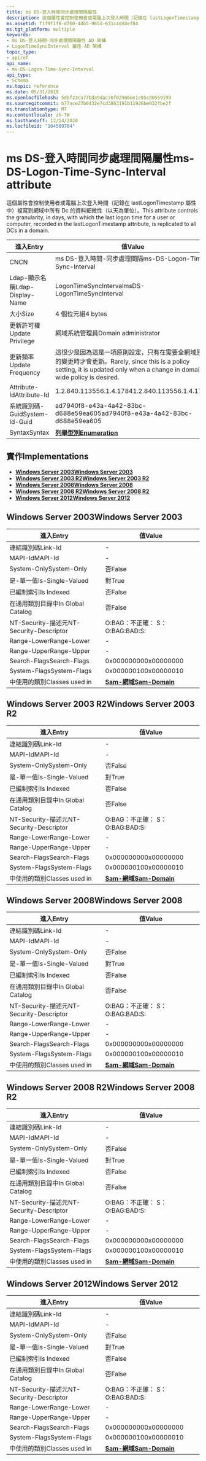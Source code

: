 ```yaml
---
title: ms DS-登入時間同步處理間隔屬性
description: 這個屬性會控制使用者或電腦上次登入時間（記錄在 lastLogonTimestamp 屬性中）複寫到網域中所有 Dc 的資料細微性（以天為單位）。
ms.assetid: f1f9f1f8-df60-44b5-965d-631c4dd4ef84
ms.tgt_platform: multiple
keywords:
- ms DS-登入時間-同步處理間隔屬性 AD 架構
- LogonTimeSyncInterval 屬性 AD 架構
topic_type:
- apiref
api_name:
- ms-DS-Logon-Time-Sync-Interval
api_type:
- Schema
ms.topic: reference
ms.date: 05/31/2018
ms.openlocfilehash: 5dbf23ca77bda9dac76f02986be1c05c80559199
ms.sourcegitcommit: b77ace27b0432e7cd3863191b11926be032fbe2f
ms.translationtype: MT
ms.contentlocale: zh-TW
ms.lasthandoff: 12/14/2020
ms.locfileid: "104509704"
---
```

# <a name="ms-ds-logon-time-sync-interval-attribute"></a><span data-ttu-id="8b77b-105">ms DS-登入時間同步處理間隔屬性</span><span class="sxs-lookup"><span data-stu-id="8b77b-105">ms-DS-Logon-Time-Sync-Interval attribute</span></span>

<span data-ttu-id="8b77b-106">這個屬性會控制使用者或電腦上次登入時間（記錄在 lastLogonTimestamp 屬性中）複寫到網域中所有 Dc 的資料細微性（以天為單位）。</span><span class="sxs-lookup"><span data-stu-id="8b77b-106">This attribute controls the granularity, in days, with which the last logon time for a user or computer, recorded in the lastLogonTimestamp attribute, is replicated to all DCs in a domain.</span></span>



| <span data-ttu-id="8b77b-107">進入</span><span class="sxs-lookup"><span data-stu-id="8b77b-107">Entry</span></span> | <span data-ttu-id="8b77b-108">值</span><span class="sxs-lookup"><span data-stu-id="8b77b-108">Value</span></span> |
|-------------------|------------------------------------------------------------------------------------------------------------|
| <span data-ttu-id="8b77b-109">CN</span><span class="sxs-lookup"><span data-stu-id="8b77b-109">CN</span></span>                | <span data-ttu-id="8b77b-110">ms DS-登入時間-同步處理間隔</span><span class="sxs-lookup"><span data-stu-id="8b77b-110">ms-DS-Logon-Time-Sync-Interval</span></span>                                                                             |
| <span data-ttu-id="8b77b-111">Ldap-顯示名稱</span><span class="sxs-lookup"><span data-stu-id="8b77b-111">Ldap-Display-Name</span></span> | <span data-ttu-id="8b77b-112">LogonTimeSyncInterval</span><span class="sxs-lookup"><span data-stu-id="8b77b-112">msDS-LogonTimeSyncInterval</span></span>                                                                                 |
| <span data-ttu-id="8b77b-113">大小</span><span class="sxs-lookup"><span data-stu-id="8b77b-113">Size</span></span>              | <span data-ttu-id="8b77b-114">4 個位元組</span><span class="sxs-lookup"><span data-stu-id="8b77b-114">4 bytes</span></span>                                                                                                    |
| <span data-ttu-id="8b77b-115">更新許可權</span><span class="sxs-lookup"><span data-stu-id="8b77b-115">Update Privilege</span></span>  | <span data-ttu-id="8b77b-116">網域系統管理員</span><span class="sxs-lookup"><span data-stu-id="8b77b-116">Domain administrator</span></span>                                                                                       |
| <span data-ttu-id="8b77b-117">更新頻率</span><span class="sxs-lookup"><span data-stu-id="8b77b-117">Update Frequency</span></span>  | <span data-ttu-id="8b77b-118">這很少是因為這是一項原則設定，只有在需要全網域原則的變更時才會更新。</span><span class="sxs-lookup"><span data-stu-id="8b77b-118">Rarely, since this is a policy setting, it is updated only when a change in domain-wide policy is desired.</span></span> |
| <span data-ttu-id="8b77b-119">Attribute-Id</span><span class="sxs-lookup"><span data-stu-id="8b77b-119">Attribute-Id</span></span>      | <span data-ttu-id="8b77b-120">1.2.840.113556.1.4.1784</span><span class="sxs-lookup"><span data-stu-id="8b77b-120">1.2.840.113556.1.4.1784</span></span>                                                                                    |
| <span data-ttu-id="8b77b-121">系統識別碼-Guid</span><span class="sxs-lookup"><span data-stu-id="8b77b-121">System-Id-Guid</span></span>    | <span data-ttu-id="8b77b-122">ad7940f8-e43a-4a42-83bc-d688e59ea605</span><span class="sxs-lookup"><span data-stu-id="8b77b-122">ad7940f8-e43a-4a42-83bc-d688e59ea605</span></span>                                                                       |
| <span data-ttu-id="8b77b-123">Syntax</span><span class="sxs-lookup"><span data-stu-id="8b77b-123">Syntax</span></span>            | [<span data-ttu-id="8b77b-124">**列舉型別**</span><span class="sxs-lookup"><span data-stu-id="8b77b-124">**Enumeration**</span></span>](s-enumeration.md)                                                                       |



## <a name="implementations"></a><span data-ttu-id="8b77b-125">實作</span><span class="sxs-lookup"><span data-stu-id="8b77b-125">Implementations</span></span>

-   [<span data-ttu-id="8b77b-126">**Windows Server 2003**</span><span class="sxs-lookup"><span data-stu-id="8b77b-126">**Windows Server 2003**</span></span>](#windows-server-2003)
-   [<span data-ttu-id="8b77b-127">**Windows Server 2003 R2**</span><span class="sxs-lookup"><span data-stu-id="8b77b-127">**Windows Server 2003 R2**</span></span>](#windows-server-2003-r2)
-   [<span data-ttu-id="8b77b-128">**Windows Server 2008**</span><span class="sxs-lookup"><span data-stu-id="8b77b-128">**Windows Server 2008**</span></span>](#windows-server-2008)
-   [<span data-ttu-id="8b77b-129">**Windows Server 2008 R2**</span><span class="sxs-lookup"><span data-stu-id="8b77b-129">**Windows Server 2008 R2**</span></span>](#windows-server-2008-r2)
-   [<span data-ttu-id="8b77b-130">**Windows Server 2012**</span><span class="sxs-lookup"><span data-stu-id="8b77b-130">**Windows Server 2012**</span></span>](#windows-server-2012)

## <a name="windows-server-2003"></a><span data-ttu-id="8b77b-131">Windows Server 2003</span><span class="sxs-lookup"><span data-stu-id="8b77b-131">Windows Server 2003</span></span>



| <span data-ttu-id="8b77b-132">進入</span><span class="sxs-lookup"><span data-stu-id="8b77b-132">Entry</span></span> | <span data-ttu-id="8b77b-133">值</span><span class="sxs-lookup"><span data-stu-id="8b77b-133">Value</span></span> |
|------------------------|----------------------------------------------|
| <span data-ttu-id="8b77b-134">連結識別碼</span><span class="sxs-lookup"><span data-stu-id="8b77b-134">Link-Id</span></span>                | \-                                           |
| <span data-ttu-id="8b77b-135">MAPI-Id</span><span class="sxs-lookup"><span data-stu-id="8b77b-135">MAPI-Id</span></span>                | \-                                           |
| <span data-ttu-id="8b77b-136">System-Only</span><span class="sxs-lookup"><span data-stu-id="8b77b-136">System-Only</span></span>            | <span data-ttu-id="8b77b-137">否</span><span class="sxs-lookup"><span data-stu-id="8b77b-137">False</span></span>                                        |
| <span data-ttu-id="8b77b-138">是-單一值</span><span class="sxs-lookup"><span data-stu-id="8b77b-138">Is-Single-Valued</span></span>       | <span data-ttu-id="8b77b-139">對</span><span class="sxs-lookup"><span data-stu-id="8b77b-139">True</span></span>                                         |
| <span data-ttu-id="8b77b-140">已編制索引</span><span class="sxs-lookup"><span data-stu-id="8b77b-140">Is Indexed</span></span>             | <span data-ttu-id="8b77b-141">否</span><span class="sxs-lookup"><span data-stu-id="8b77b-141">False</span></span>                                        |
| <span data-ttu-id="8b77b-142">在通用類別目錄中</span><span class="sxs-lookup"><span data-stu-id="8b77b-142">In Global Catalog</span></span>      | <span data-ttu-id="8b77b-143">否</span><span class="sxs-lookup"><span data-stu-id="8b77b-143">False</span></span>                                        |
| <span data-ttu-id="8b77b-144">NT-Security-描述元</span><span class="sxs-lookup"><span data-stu-id="8b77b-144">NT-Security-Descriptor</span></span> | <span data-ttu-id="8b77b-145">O:BAG：不正確： S：</span><span class="sxs-lookup"><span data-stu-id="8b77b-145">O:BAG:BAD:S:</span></span>                                 |
| <span data-ttu-id="8b77b-146">Range-Lower</span><span class="sxs-lookup"><span data-stu-id="8b77b-146">Range-Lower</span></span>            | \-                                           |
| <span data-ttu-id="8b77b-147">Range-Upper</span><span class="sxs-lookup"><span data-stu-id="8b77b-147">Range-Upper</span></span>            | \-                                           |
| <span data-ttu-id="8b77b-148">Search-Flags</span><span class="sxs-lookup"><span data-stu-id="8b77b-148">Search-Flags</span></span>           | <span data-ttu-id="8b77b-149">0x00000000</span><span class="sxs-lookup"><span data-stu-id="8b77b-149">0x00000000</span></span>                                   |
| <span data-ttu-id="8b77b-150">System-Flags</span><span class="sxs-lookup"><span data-stu-id="8b77b-150">System-Flags</span></span>           | <span data-ttu-id="8b77b-151">0x00000010</span><span class="sxs-lookup"><span data-stu-id="8b77b-151">0x00000010</span></span>                                   |
| <span data-ttu-id="8b77b-152">中使用的類別</span><span class="sxs-lookup"><span data-stu-id="8b77b-152">Classes used in</span></span>        | [<span data-ttu-id="8b77b-153">**Sam-網域**</span><span class="sxs-lookup"><span data-stu-id="8b77b-153">**Sam-Domain**</span></span>](c-samdomain.md)<br/> |



## <a name="windows-server-2003-r2"></a><span data-ttu-id="8b77b-154">Windows Server 2003 R2</span><span class="sxs-lookup"><span data-stu-id="8b77b-154">Windows Server 2003 R2</span></span>



| <span data-ttu-id="8b77b-155">進入</span><span class="sxs-lookup"><span data-stu-id="8b77b-155">Entry</span></span> | <span data-ttu-id="8b77b-156">值</span><span class="sxs-lookup"><span data-stu-id="8b77b-156">Value</span></span> |
|------------------------|----------------------------------------------|
| <span data-ttu-id="8b77b-157">連結識別碼</span><span class="sxs-lookup"><span data-stu-id="8b77b-157">Link-Id</span></span>                | \-                                           |
| <span data-ttu-id="8b77b-158">MAPI-Id</span><span class="sxs-lookup"><span data-stu-id="8b77b-158">MAPI-Id</span></span>                | \-                                           |
| <span data-ttu-id="8b77b-159">System-Only</span><span class="sxs-lookup"><span data-stu-id="8b77b-159">System-Only</span></span>            | <span data-ttu-id="8b77b-160">否</span><span class="sxs-lookup"><span data-stu-id="8b77b-160">False</span></span>                                        |
| <span data-ttu-id="8b77b-161">是-單一值</span><span class="sxs-lookup"><span data-stu-id="8b77b-161">Is-Single-Valued</span></span>       | <span data-ttu-id="8b77b-162">對</span><span class="sxs-lookup"><span data-stu-id="8b77b-162">True</span></span>                                         |
| <span data-ttu-id="8b77b-163">已編制索引</span><span class="sxs-lookup"><span data-stu-id="8b77b-163">Is Indexed</span></span>             | <span data-ttu-id="8b77b-164">否</span><span class="sxs-lookup"><span data-stu-id="8b77b-164">False</span></span>                                        |
| <span data-ttu-id="8b77b-165">在通用類別目錄中</span><span class="sxs-lookup"><span data-stu-id="8b77b-165">In Global Catalog</span></span>      | <span data-ttu-id="8b77b-166">否</span><span class="sxs-lookup"><span data-stu-id="8b77b-166">False</span></span>                                        |
| <span data-ttu-id="8b77b-167">NT-Security-描述元</span><span class="sxs-lookup"><span data-stu-id="8b77b-167">NT-Security-Descriptor</span></span> | <span data-ttu-id="8b77b-168">O:BAG：不正確： S：</span><span class="sxs-lookup"><span data-stu-id="8b77b-168">O:BAG:BAD:S:</span></span>                                 |
| <span data-ttu-id="8b77b-169">Range-Lower</span><span class="sxs-lookup"><span data-stu-id="8b77b-169">Range-Lower</span></span>            | \-                                           |
| <span data-ttu-id="8b77b-170">Range-Upper</span><span class="sxs-lookup"><span data-stu-id="8b77b-170">Range-Upper</span></span>            | \-                                           |
| <span data-ttu-id="8b77b-171">Search-Flags</span><span class="sxs-lookup"><span data-stu-id="8b77b-171">Search-Flags</span></span>           | <span data-ttu-id="8b77b-172">0x00000000</span><span class="sxs-lookup"><span data-stu-id="8b77b-172">0x00000000</span></span>                                   |
| <span data-ttu-id="8b77b-173">System-Flags</span><span class="sxs-lookup"><span data-stu-id="8b77b-173">System-Flags</span></span>           | <span data-ttu-id="8b77b-174">0x00000010</span><span class="sxs-lookup"><span data-stu-id="8b77b-174">0x00000010</span></span>                                   |
| <span data-ttu-id="8b77b-175">中使用的類別</span><span class="sxs-lookup"><span data-stu-id="8b77b-175">Classes used in</span></span>        | [<span data-ttu-id="8b77b-176">**Sam-網域**</span><span class="sxs-lookup"><span data-stu-id="8b77b-176">**Sam-Domain**</span></span>](c-samdomain.md)<br/> |



## <a name="windows-server-2008"></a><span data-ttu-id="8b77b-177">Windows Server 2008</span><span class="sxs-lookup"><span data-stu-id="8b77b-177">Windows Server 2008</span></span>



| <span data-ttu-id="8b77b-178">進入</span><span class="sxs-lookup"><span data-stu-id="8b77b-178">Entry</span></span> | <span data-ttu-id="8b77b-179">值</span><span class="sxs-lookup"><span data-stu-id="8b77b-179">Value</span></span> |
|------------------------|----------------------------------------------|
| <span data-ttu-id="8b77b-180">連結識別碼</span><span class="sxs-lookup"><span data-stu-id="8b77b-180">Link-Id</span></span>                | \-                                           |
| <span data-ttu-id="8b77b-181">MAPI-Id</span><span class="sxs-lookup"><span data-stu-id="8b77b-181">MAPI-Id</span></span>                | \-                                           |
| <span data-ttu-id="8b77b-182">System-Only</span><span class="sxs-lookup"><span data-stu-id="8b77b-182">System-Only</span></span>            | <span data-ttu-id="8b77b-183">否</span><span class="sxs-lookup"><span data-stu-id="8b77b-183">False</span></span>                                        |
| <span data-ttu-id="8b77b-184">是-單一值</span><span class="sxs-lookup"><span data-stu-id="8b77b-184">Is-Single-Valued</span></span>       | <span data-ttu-id="8b77b-185">對</span><span class="sxs-lookup"><span data-stu-id="8b77b-185">True</span></span>                                         |
| <span data-ttu-id="8b77b-186">已編制索引</span><span class="sxs-lookup"><span data-stu-id="8b77b-186">Is Indexed</span></span>             | <span data-ttu-id="8b77b-187">否</span><span class="sxs-lookup"><span data-stu-id="8b77b-187">False</span></span>                                        |
| <span data-ttu-id="8b77b-188">在通用類別目錄中</span><span class="sxs-lookup"><span data-stu-id="8b77b-188">In Global Catalog</span></span>      | <span data-ttu-id="8b77b-189">否</span><span class="sxs-lookup"><span data-stu-id="8b77b-189">False</span></span>                                        |
| <span data-ttu-id="8b77b-190">NT-Security-描述元</span><span class="sxs-lookup"><span data-stu-id="8b77b-190">NT-Security-Descriptor</span></span> | <span data-ttu-id="8b77b-191">O:BAG：不正確： S：</span><span class="sxs-lookup"><span data-stu-id="8b77b-191">O:BAG:BAD:S:</span></span>                                 |
| <span data-ttu-id="8b77b-192">Range-Lower</span><span class="sxs-lookup"><span data-stu-id="8b77b-192">Range-Lower</span></span>            | \-                                           |
| <span data-ttu-id="8b77b-193">Range-Upper</span><span class="sxs-lookup"><span data-stu-id="8b77b-193">Range-Upper</span></span>            | \-                                           |
| <span data-ttu-id="8b77b-194">Search-Flags</span><span class="sxs-lookup"><span data-stu-id="8b77b-194">Search-Flags</span></span>           | <span data-ttu-id="8b77b-195">0x00000000</span><span class="sxs-lookup"><span data-stu-id="8b77b-195">0x00000000</span></span>                                   |
| <span data-ttu-id="8b77b-196">System-Flags</span><span class="sxs-lookup"><span data-stu-id="8b77b-196">System-Flags</span></span>           | <span data-ttu-id="8b77b-197">0x00000010</span><span class="sxs-lookup"><span data-stu-id="8b77b-197">0x00000010</span></span>                                   |
| <span data-ttu-id="8b77b-198">中使用的類別</span><span class="sxs-lookup"><span data-stu-id="8b77b-198">Classes used in</span></span>        | [<span data-ttu-id="8b77b-199">**Sam-網域**</span><span class="sxs-lookup"><span data-stu-id="8b77b-199">**Sam-Domain**</span></span>](c-samdomain.md)<br/> |



## <a name="windows-server-2008-r2"></a><span data-ttu-id="8b77b-200">Windows Server 2008 R2</span><span class="sxs-lookup"><span data-stu-id="8b77b-200">Windows Server 2008 R2</span></span>



| <span data-ttu-id="8b77b-201">進入</span><span class="sxs-lookup"><span data-stu-id="8b77b-201">Entry</span></span> | <span data-ttu-id="8b77b-202">值</span><span class="sxs-lookup"><span data-stu-id="8b77b-202">Value</span></span> |
|------------------------|----------------------------------------------|
| <span data-ttu-id="8b77b-203">連結識別碼</span><span class="sxs-lookup"><span data-stu-id="8b77b-203">Link-Id</span></span>                | \-                                           |
| <span data-ttu-id="8b77b-204">MAPI-Id</span><span class="sxs-lookup"><span data-stu-id="8b77b-204">MAPI-Id</span></span>                | \-                                           |
| <span data-ttu-id="8b77b-205">System-Only</span><span class="sxs-lookup"><span data-stu-id="8b77b-205">System-Only</span></span>            | <span data-ttu-id="8b77b-206">否</span><span class="sxs-lookup"><span data-stu-id="8b77b-206">False</span></span>                                        |
| <span data-ttu-id="8b77b-207">是-單一值</span><span class="sxs-lookup"><span data-stu-id="8b77b-207">Is-Single-Valued</span></span>       | <span data-ttu-id="8b77b-208">對</span><span class="sxs-lookup"><span data-stu-id="8b77b-208">True</span></span>                                         |
| <span data-ttu-id="8b77b-209">已編制索引</span><span class="sxs-lookup"><span data-stu-id="8b77b-209">Is Indexed</span></span>             | <span data-ttu-id="8b77b-210">否</span><span class="sxs-lookup"><span data-stu-id="8b77b-210">False</span></span>                                        |
| <span data-ttu-id="8b77b-211">在通用類別目錄中</span><span class="sxs-lookup"><span data-stu-id="8b77b-211">In Global Catalog</span></span>      | <span data-ttu-id="8b77b-212">否</span><span class="sxs-lookup"><span data-stu-id="8b77b-212">False</span></span>                                        |
| <span data-ttu-id="8b77b-213">NT-Security-描述元</span><span class="sxs-lookup"><span data-stu-id="8b77b-213">NT-Security-Descriptor</span></span> | <span data-ttu-id="8b77b-214">O:BAG：不正確： S：</span><span class="sxs-lookup"><span data-stu-id="8b77b-214">O:BAG:BAD:S:</span></span>                                 |
| <span data-ttu-id="8b77b-215">Range-Lower</span><span class="sxs-lookup"><span data-stu-id="8b77b-215">Range-Lower</span></span>            | \-                                           |
| <span data-ttu-id="8b77b-216">Range-Upper</span><span class="sxs-lookup"><span data-stu-id="8b77b-216">Range-Upper</span></span>            | \-                                           |
| <span data-ttu-id="8b77b-217">Search-Flags</span><span class="sxs-lookup"><span data-stu-id="8b77b-217">Search-Flags</span></span>           | <span data-ttu-id="8b77b-218">0x00000000</span><span class="sxs-lookup"><span data-stu-id="8b77b-218">0x00000000</span></span>                                   |
| <span data-ttu-id="8b77b-219">System-Flags</span><span class="sxs-lookup"><span data-stu-id="8b77b-219">System-Flags</span></span>           | <span data-ttu-id="8b77b-220">0x00000010</span><span class="sxs-lookup"><span data-stu-id="8b77b-220">0x00000010</span></span>                                   |
| <span data-ttu-id="8b77b-221">中使用的類別</span><span class="sxs-lookup"><span data-stu-id="8b77b-221">Classes used in</span></span>        | [<span data-ttu-id="8b77b-222">**Sam-網域**</span><span class="sxs-lookup"><span data-stu-id="8b77b-222">**Sam-Domain**</span></span>](c-samdomain.md)<br/> |



## <a name="windows-server-2012"></a><span data-ttu-id="8b77b-223">Windows Server 2012</span><span class="sxs-lookup"><span data-stu-id="8b77b-223">Windows Server 2012</span></span>



| <span data-ttu-id="8b77b-224">進入</span><span class="sxs-lookup"><span data-stu-id="8b77b-224">Entry</span></span> | <span data-ttu-id="8b77b-225">值</span><span class="sxs-lookup"><span data-stu-id="8b77b-225">Value</span></span> |
|------------------------|----------------------------------------------|
| <span data-ttu-id="8b77b-226">連結識別碼</span><span class="sxs-lookup"><span data-stu-id="8b77b-226">Link-Id</span></span>                | \-                                           |
| <span data-ttu-id="8b77b-227">MAPI-Id</span><span class="sxs-lookup"><span data-stu-id="8b77b-227">MAPI-Id</span></span>                | \-                                           |
| <span data-ttu-id="8b77b-228">System-Only</span><span class="sxs-lookup"><span data-stu-id="8b77b-228">System-Only</span></span>            | <span data-ttu-id="8b77b-229">否</span><span class="sxs-lookup"><span data-stu-id="8b77b-229">False</span></span>                                        |
| <span data-ttu-id="8b77b-230">是-單一值</span><span class="sxs-lookup"><span data-stu-id="8b77b-230">Is-Single-Valued</span></span>       | <span data-ttu-id="8b77b-231">對</span><span class="sxs-lookup"><span data-stu-id="8b77b-231">True</span></span>                                         |
| <span data-ttu-id="8b77b-232">已編制索引</span><span class="sxs-lookup"><span data-stu-id="8b77b-232">Is Indexed</span></span>             | <span data-ttu-id="8b77b-233">否</span><span class="sxs-lookup"><span data-stu-id="8b77b-233">False</span></span>                                        |
| <span data-ttu-id="8b77b-234">在通用類別目錄中</span><span class="sxs-lookup"><span data-stu-id="8b77b-234">In Global Catalog</span></span>      | <span data-ttu-id="8b77b-235">否</span><span class="sxs-lookup"><span data-stu-id="8b77b-235">False</span></span>                                        |
| <span data-ttu-id="8b77b-236">NT-Security-描述元</span><span class="sxs-lookup"><span data-stu-id="8b77b-236">NT-Security-Descriptor</span></span> | <span data-ttu-id="8b77b-237">O:BAG：不正確： S：</span><span class="sxs-lookup"><span data-stu-id="8b77b-237">O:BAG:BAD:S:</span></span>                                 |
| <span data-ttu-id="8b77b-238">Range-Lower</span><span class="sxs-lookup"><span data-stu-id="8b77b-238">Range-Lower</span></span>            | \-                                           |
| <span data-ttu-id="8b77b-239">Range-Upper</span><span class="sxs-lookup"><span data-stu-id="8b77b-239">Range-Upper</span></span>            | \-                                           |
| <span data-ttu-id="8b77b-240">Search-Flags</span><span class="sxs-lookup"><span data-stu-id="8b77b-240">Search-Flags</span></span>           | <span data-ttu-id="8b77b-241">0x00000000</span><span class="sxs-lookup"><span data-stu-id="8b77b-241">0x00000000</span></span>                                   |
| <span data-ttu-id="8b77b-242">System-Flags</span><span class="sxs-lookup"><span data-stu-id="8b77b-242">System-Flags</span></span>           | <span data-ttu-id="8b77b-243">0x00000010</span><span class="sxs-lookup"><span data-stu-id="8b77b-243">0x00000010</span></span>                                   |
| <span data-ttu-id="8b77b-244">中使用的類別</span><span class="sxs-lookup"><span data-stu-id="8b77b-244">Classes used in</span></span>        | [<span data-ttu-id="8b77b-245">**Sam-網域**</span><span class="sxs-lookup"><span data-stu-id="8b77b-245">**Sam-Domain**</span></span>](c-samdomain.md)<br/> |



 

 






